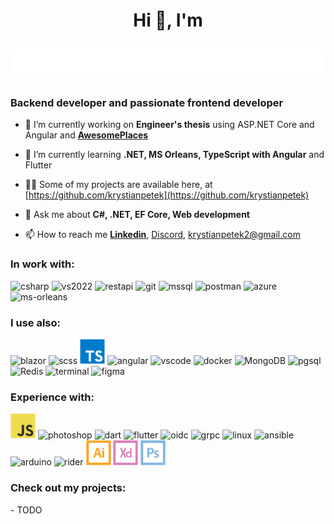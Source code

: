<h1 align="center">
Hi 👋, I'm
<span>

![name.svg](name.svg)

</span>
</h1>

<h3 align="left">Backend developer and passionate frontend developer</h3>
<p></p>

- 🔭 I’m currently working on **Engineer's thesis** using ASP.NET Core and Angular and **[AwesomePlaces](https://github.com/krystianpetek/AwesomePlaces)**

- 🌱 I’m currently learning **.NET, MS Orleans, TypeScript with Angular** and Flutter

- 👨‍💻 Some of my projects are available here, at [https://github.com/krystianpetek](https://github.com/krystianpetek)

- 💬 Ask me about **C#, .NET, EF Core, Web development**

- 📫 How to reach me **[Linkedin](https://www.linkedin.com/in/krystian-petek-3731b9215/)**, [Discord](https://discordapp.com/users/krystianpetek#1741), [krystianpetek2@gmail.com](mailto:krystianpetek2@gmail.com)

<h3>In work with:</h3>
<p align="left">
<img src="https://cdn.jsdelivr.net/gh/devicons/devicon/icons/csharp/csharp-original.svg" width="40" height="40" alt="csharp" title="C#"/>
<img src="https://upload.wikimedia.org/wikipedia/commons/thumb/2/2c/Visual_Studio_Icon_2022.svg/2048px-Visual_Studio_Icon_2022.svg.png" width="40" height="40" alt="vs2022" title="Visual Studio 2022"/>
<img src="https://icon-library.com/images/rest-api-icon/rest-api-icon-1.jpg" width="40" height="40" alt="restapi" title="Rest API"/>
<img src="https://www.vectorlogo.zone/logos/git-scm/git-scm-icon.svg" alt="git" width="40" height="40" title="Git"/>
<img src="https://img.icons8.com/color/512/microsoft-sql-server.png" alt="mssql" width="40" height="40" title="Microsoft SQL Server"/>
<img src="https://www.vectorlogo.zone/logos/getpostman/getpostman-icon.svg" alt="postman" width="40" height="40" title="Postman"/>
<img src="https://www.vectorlogo.zone/logos/microsoft_azure/microsoft_azure-icon.svg" alt="azure" width="40" height="40" title="Microsoft Azure"/>
<img src="https://avatars.githubusercontent.com/u/7149163?s=280&v=4" alt="ms-orleans" width="40" height="40" title="Microsoft Orleans"/>
</p>

<h3>I use also: </h3>
<p align="left">
<img src="https://devblogs.microsoft.com/aspnet/wp-content/uploads/sites/16/2019/04/BrandBlazor_nohalo_1000x.png" width="40" height="40" alt="blazor" title="Blazor"/>
<img src="https://sass-lang.com/assets/img/logos/logo-b6e1ef6e.svg" width="40" height="40" alt="scss" title="SCSS"/>
<img src="https://raw.githubusercontent.com/devicons/devicon/master/icons/typescript/typescript-original.svg" alt="ts" width="40" height="40" title="TypeScript"/>
<img src="https://angular.io/assets/images/logos/angular/angular.svg" width="40" height="40" alt="angular" title="Angular"/>
<img src="https://cdn.icon-icons.com/icons2/2107/PNG/512/file_type_vscode_icon_130084.png" width="40" height="40" alt="vscode" title="Visual Studio Code"/>
<img src="https://cdn-icons-png.flaticon.com/512/919/919853.png" alt="docker" width="40" height="40" title="Docker"/>
<img src="https://miro.medium.com/v2/resize:fit:512/1*doAg1_fMQKWFoub-6gwUiQ.png" alt="MongoDB" width="40" height="40" title="MongoDB"/>
<img src="https://upload.wikimedia.org/wikipedia/commons/thumb/2/29/Postgresql_elephant.svg/1200px-Postgresql_elephant.svg.png" alt="pgsql" width="40" height="40" title="PostgreSQL"/>
<img src="https://avatars.githubusercontent.com/u/1529926?s=200&v=4" alt="Redis" width="40" height="40" title="Redis"/>
<img src="https://upload.wikimedia.org/wikipedia/commons/a/af/PowerShell_Core_6.0_icon.png" alt="terminal" width="40" height="40" title="PowerShell"/>
<img src="https://www.vectorlogo.zone/logos/figma/figma-icon.svg" alt="figma" width="40" height="40" title="Figma"/>

</p>

<h3>Experience with:</h3>
<p align="left">
<img src="https://raw.githubusercontent.com/devicons/devicon/master/icons/javascript/javascript-original.svg" alt="js" width="40" height="40" title="JavaScript"/>
<img src="https://upload.wikimedia.org/wikipedia/commons/thumb/a/a7/React-icon.svg/1200px-React-icon.svg.png" alt="photoshop" width="40" height="40" title="React"/>
<img src="https://www.vectorlogo.zone/logos/dartlang/dartlang-icon.svg" alt="dart" width="40" height="40" title="Dart"/>
<img src="https://www.vectorlogo.zone/logos/flutterio/flutterio-icon.svg" alt="flutter" width="40" height="40" title="Flutter"/>
<img src="https://nat.sakimura.org/wp-content/uploads/2012/02/openid-icon-250x250.png" alt="oidc" width="40" height="40" title="OIDC"/>
<img src="https://avatars.githubusercontent.com/u/7802525?s=280&v=4" alt="grpc" width="40" height="40" title="gRPC"/>

<img src="https://upload.wikimedia.org/wikipedia/commons/thumb/f/f1/Icons8_flat_linux.svg/1200px-Icons8_flat_linux.svg.png" alt="linux" width="40" height="40" title="Linux"/>
<img src="https://b.thumbs.redditmedia.com/WmbHlRNHXOci-aUzBgHmKPMHRNvI2OtKF2XguHteO5A.png" alt="ansible" width="40" height="40" title="Ansible"/>
<img src="https://cdn.icon-icons.com/icons2/159/PNG/256/arduino_22429.png" alt="arduino" width="40" height="40" title="Arduino"/>
<img src="https://soft.ware.pl/images/jetbrains/rider_logos/logo.png" alt="rider" width="40" height="40" title="JetBrains Rider"/>
<img src="https://raw.githubusercontent.com/devicons/devicon/master/icons/illustrator/illustrator-line.svg" alt="xd" width="40" height="40" title="Adobe Illustrator"/>
<img src="https://raw.githubusercontent.com/devicons/devicon/master/icons/xd/xd-line.svg" alt="xd" width="40" height="40" title="Adobe Xd"/>
<img src="https://raw.githubusercontent.com/devicons/devicon/master/icons/photoshop/photoshop-line.svg" alt="photoshop" width="40" height="40"title="Adobe Photoshop"/>

</p>

<h3> Check out my projects:</h3>
- TODO

<!--<br/><img align="left" src="https://github-readme-stats.vercel.app/api/top-langs?username=krystianpetek&show_icons=true&locale=en&layout=compact&langs_count=8&theme=radical" alt="krystianpetek" /> -->
